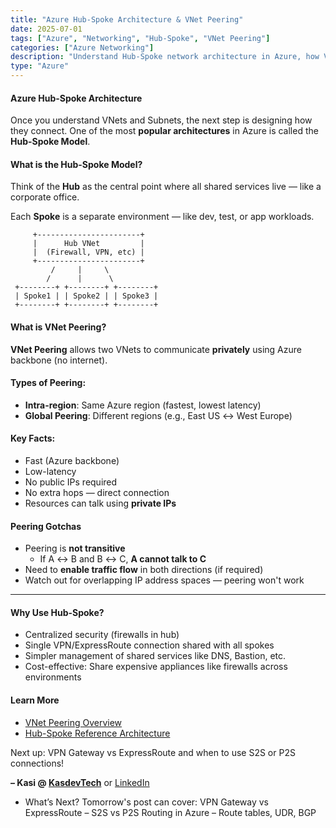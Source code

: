```yaml
---
title: "Azure Hub-Spoke Architecture & VNet Peering"
date: 2025-07-01
tags: ["Azure", "Networking", "Hub-Spoke", "VNet Peering"]
categories: ["Azure Networking"]
description: "Understand Hub-Spoke network architecture in Azure, how VNet peering works, and why it matters for enterprise design."
type: "Azure"
---
```


#### Azure Hub-Spoke Architecture

Once you understand VNets and Subnets, the next step is designing how they connect. One of the most **popular architectures** in Azure is called the **Hub-Spoke Model**.

#### What is the Hub-Spoke Model?

Think of the **Hub** as the central point where all shared services live — like a corporate office.

Each **Spoke** is a separate environment — like dev, test, or app workloads.


         +-----------------------+
         |      Hub VNet         |
         |  (Firewall, VPN, etc) |
         +-----------------------+
             /     |     \
            /      |      \
     +--------+ +--------+ +--------+
     | Spoke1 | | Spoke2 | | Spoke3 |
     +--------+ +--------+ +--------+



####  What is VNet Peering?

**VNet Peering** allows two VNets to communicate **privately** using Azure backbone (no internet).

#### Types of Peering:

- **Intra-region**: Same Azure region (fastest, lowest latency)
- **Global Peering**: Different regions (e.g., East US ↔ West Europe)

#### Key Facts:

- Fast (Azure backbone)
- Low-latency
- No public IPs required
- No extra hops — direct connection
- Resources can talk using **private IPs**

#### Peering Gotchas

- Peering is **not transitive**
  - If A ↔ B and B ↔ C, **A cannot talk to C**
- Need to **enable traffic flow** in both directions (if required)
- Watch out for overlapping IP address spaces — peering won't work

---

#### Why Use Hub-Spoke?

-  Centralized security (firewalls in hub)
-  Single VPN/ExpressRoute connection shared with all spokes
-  Simpler management of shared services like DNS, Bastion, etc.
-  Cost-effective: Share expensive appliances like firewalls across environments


#### Learn More

- [VNet Peering Overview](https://learn.microsoft.com/en-us/azure/virtual-network/virtual-network-peering-overview)
- [Hub-Spoke Reference Architecture](https://learn.microsoft.com/en-us/azure/architecture/reference-architectures/hybrid-networking/hub-spoke)

Next up: VPN Gateway vs ExpressRoute and when to use S2S or P2S connections!

**– Kasi @ [KasdevTech](https://kasdevtech.com)** or [LinkedIn](https://www.linkedin.com/in/kasi-suresh-992675177/)

- What’s Next?
Tomorrow's post can cover:
VPN Gateway vs ExpressRoute – S2S vs P2S
Routing in Azure – Route tables, UDR, BGP

